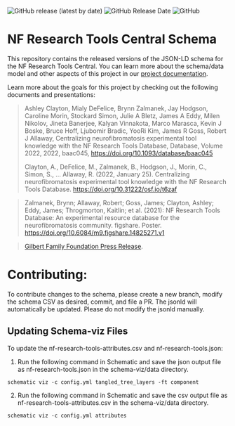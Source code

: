 <img alt="GitHub release (latest by date)" src="https://img.shields.io/github/v/release/nf-osi/nf-research-tools-schema?label=latest%20release&display_name=release&style=flat-square">  <img alt="GitHub Release Date" src="https://img.shields.io/github/release-date/nf-osi/nf-research-tools-schema?style=flat-square&color=orange">  <img alt="GitHub" src="https://img.shields.io/github/license/nf-osi/nf-research-tools-schema?style=flat-square&color=red">
# NF Research Tools Central Schema

This repository contains the released versions of the JSON-LD schema for the NF Research Tools Central. You can learn more about the schema/data model and other aspects of this project in our [project documentation](https://help.nf.synapse.org/NFdocs/Data-Model-&-Schema.2463596640.html).

Learn more about the goals for this project by checking out the following documents and presentations: 

> Ashley Clayton, Mialy DeFelice, Brynn Zalmanek, Jay Hodgson, Caroline Morin, Stockard Simon, Julie A Bletz, James A Eddy, Milen Nikolov, Jineta Banerjee, Kalyan Vinnakota, Marco Marasca, Kevin J Boske, Bruce Hoff, Ljubomir Bradic, YooRi Kim, James R Goss, Robert J Allaway, Centralizing neurofibromatosis experimental tool knowledge with the NF Research Tools Database, Database, Volume 2022, 2022, baac045, https://doi.org/10.1093/database/baac045
> 
>Clayton, A., DeFelice, M., Zalmanek, B., Hodgson, J., Morin, C., Simon, S., … Allaway, R. (2022, January 25). Centralizing neurofibromatosis experimental tool knowledge with the NF Research Tools Database. https://doi.org/10.31222/osf.io/t6zaf

>Zalmanek, Brynn; Allaway, Robert; Goss, James; Clayton, Ashley; Eddy, James; Throgmorton, Kaitlin; et al. (2021): NF Research Tools Database: An experimental resource database for the neurofibromatosis community. figshare. Poster. https://doi.org/10.6084/m9.figshare.14825271.v1 

>[Gilbert Family Foundation Press Release](https://www.gilbertfamilyfoundation.org/press-release/gff-and-sage-bionetworks-collaborate-on-an-nf1-research-tools-database/). 

# Contributing:

To contribute changes to the schema, please create a new branch, modify the schema CSV as desired, commit, and file a PR. The jsonld will automatically be updated. Please do not modify the jsonld manually. 

## Updating Schema-viz Files

To update the nf-research-tools-attributes.csv and nf-research-tools.json:

1) Run the following command in Schematic and save the json output file as nf-research-tools.json in the schema-viz/data directory.

```
schematic viz -c config.yml tangled_tree_layers -ft component 
```
2) Run the following command in Schematic and save the csv output file as nf-research-tools-attributes.csv in the schema-viz/data directory.
```
schematic viz -c config.yml attributes
```
